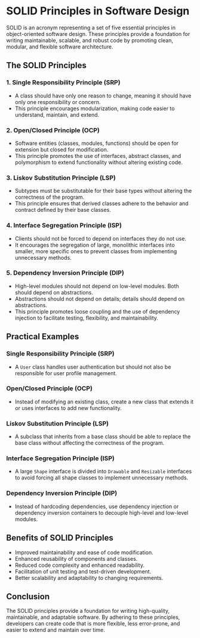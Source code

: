 # SOLID Principles in Software Design

SOLID is an acronym representing a set of five essential principles in object-oriented software design. These principles provide a foundation for writing maintainable, scalable, and robust code by promoting clean, modular, and flexible software architecture.

## The SOLID Principles

### 1. Single Responsibility Principle (SRP)
- A class should have only one reason to change, meaning it should have only one responsibility or concern.
- This principle encourages modularization, making code easier to understand, maintain, and extend.

### 2. Open/Closed Principle (OCP)
- Software entities (classes, modules, functions) should be open for extension but closed for modification.
- This principle promotes the use of interfaces, abstract classes, and polymorphism to extend functionality without altering existing code.

### 3. Liskov Substitution Principle (LSP)
- Subtypes must be substitutable for their base types without altering the correctness of the program.
- This principle ensures that derived classes adhere to the behavior and contract defined by their base classes.

### 4. Interface Segregation Principle (ISP)
- Clients should not be forced to depend on interfaces they do not use.
- It encourages the segregation of large, monolithic interfaces into smaller, more specific ones to prevent classes from implementing unnecessary methods.

### 5. Dependency Inversion Principle (DIP)
- High-level modules should not depend on low-level modules. Both should depend on abstractions.
- Abstractions should not depend on details; details should depend on abstractions.
- This principle promotes loose coupling and the use of dependency injection to facilitate testing, flexibility, and maintainability.

## Practical Examples

### Single Responsibility Principle (SRP)
- A `User` class handles user authentication but should not also be responsible for user profile management.

### Open/Closed Principle (OCP)
- Instead of modifying an existing class, create a new class that extends it or uses interfaces to add new functionality.

### Liskov Substitution Principle (LSP)
- A subclass that inherits from a base class should be able to replace the base class without affecting the correctness of the program.

### Interface Segregation Principle (ISP)
- A large `Shape` interface is divided into `Drawable` and `Resizable` interfaces to avoid forcing all shape classes to implement unnecessary methods.

### Dependency Inversion Principle (DIP)
- Instead of hardcoding dependencies, use dependency injection or dependency inversion containers to decouple high-level and low-level modules.

## Benefits of SOLID Principles

- Improved maintainability and ease of code modification.
- Enhanced reusability of components and classes.
- Reduced code complexity and enhanced readability.
- Facilitation of unit testing and test-driven development.
- Better scalability and adaptability to changing requirements.

## Conclusion

The SOLID principles provide a foundation for writing high-quality, maintainable, and adaptable software. By adhering to these principles, developers can create code that is more flexible, less error-prone, and easier to extend and maintain over time.
